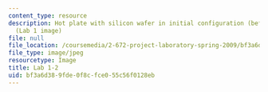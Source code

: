 ```yaml
---
content_type: resource
description: Hot plate with silicon wafer in initial configuration (before heating).
  (Lab 1 image)
file: null
file_location: /coursemedia/2-672-project-laboratory-spring-2009/bf3a6d389fde0f8cfce055c56f0128eb_lab12.jpg
file_type: image/jpeg
resourcetype: Image
title: Lab 1-2
uid: bf3a6d38-9fde-0f8c-fce0-55c56f0128eb
---
```


